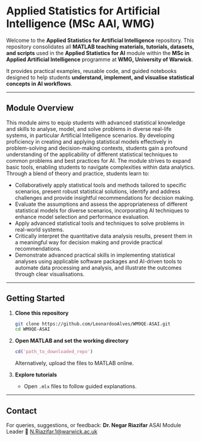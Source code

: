 # Applied Statistics for Artificial Intelligence (MSc AAI, WMG)

Welcome to the **Applied Statistics for Artificial Intelligence** repository.
This repository consolidates all **MATLAB teaching materials, tutorials, datasets, and scripts** used in the **Applied Statistics for AI** module within the **MSc in Applied Artificial Intelligence** programme at **WMG, University of Warwick**.

It provides practical examples, reusable code, and guided notebooks designed to help students **understand, implement, and visualise statistical concepts in AI workflows**.

---

## Module Overview

This module aims to equip students with advanced statistical knowledge and skills to analyse, model, and solve problems in diverse real-life systems, in particular Artificial Intelligence scenarios. By developing proficiency in creating and applying statistical models effectively in problem-solving and decision-making contexts, students gain a profound understanding of the applicability of different statistical techniques to common problems and best practices for AI. The module strives to expand basic tools, enabling students to navigate complexities within data analytics.
Through a blend of theory and practice, students learn to:

* Collaboratively apply statistical tools and methods tailored to specific scenarios, present robust statistical solutions, identify and address challenges and provide insightful recommendations for decision making.
* Evaluate the assumptions and assess the appropriateness of different statistical models for diverse scenarios, incorporating AI techniques to enhance model selection and performance evaluation.
* Apply advanced statistical tools and techniques to solve problems in real-world systems.
* Critically interpret the quantitative data analysis results, present them in a meaningful way for decision making and provide practical recommendations.
* Demonstrate advanced practical skills in implementing statistical analyses using applicable software packages and AI-driven tools to automate data processing and analysis, and illustrate the outcomes through clear visualisations.

---

## Getting Started

1. **Clone this repository**

   ```bash
   git clone https://github.com/LeonardooAlves/WM9QE-ASAI.git
   cd WM9QE-ASAI
   ```

2. **Open MATLAB and set the working directory**

   ```matlab
   cd('path_to_downloaded_repo')
   ```
   Alternatively, upload the files to MATLAB online.

3. **Explore tutorials**

   * Open `.mlx` files to follow guided explanations.

---

## Contact

For queries, suggestions, or feedback:
**Dr. Negar Riazifar**
ASAI Module Leader
📧 [N.Riazifar.1@warwick.ac.uk](mailto:N.Riazifar.1@warwick.ac.uk)